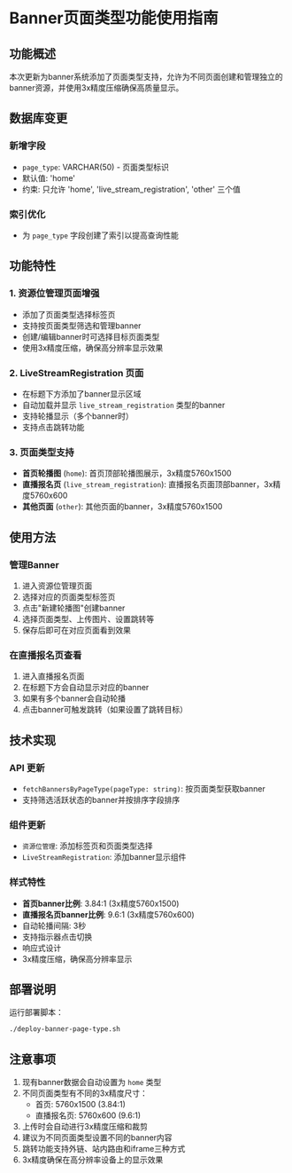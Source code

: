 # Banner页面类型功能使用指南

## 功能概述

本次更新为banner系统添加了页面类型支持，允许为不同页面创建和管理独立的banner资源，并使用3x精度压缩确保高质量显示。

## 数据库变更

### 新增字段
- `page_type`: VARCHAR(50) - 页面类型标识
- 默认值: 'home'
- 约束: 只允许 'home', 'live_stream_registration', 'other' 三个值

### 索引优化
- 为 `page_type` 字段创建了索引以提高查询性能

## 功能特性

### 1. 资源位管理页面增强
- 添加了页面类型选择标签页
- 支持按页面类型筛选和管理banner
- 创建/编辑banner时可选择目标页面类型
- 使用3x精度压缩，确保高分辨率显示效果

### 2. LiveStreamRegistration 页面
- 在标题下方添加了banner显示区域
- 自动加载并显示 `live_stream_registration` 类型的banner
- 支持轮播显示（多个banner时）
- 支持点击跳转功能

### 3. 页面类型支持
- **首页轮播图** (`home`): 首页顶部轮播图展示，3x精度5760x1500
- **直播报名页** (`live_stream_registration`): 直播报名页面顶部banner，3x精度5760x600
- **其他页面** (`other`): 其他页面的banner，3x精度5760x1500

## 使用方法

### 管理Banner
1. 进入资源位管理页面
2. 选择对应的页面类型标签页
3. 点击"新建轮播图"创建banner
4. 选择页面类型、上传图片、设置跳转等
5. 保存后即可在对应页面看到效果

### 在直播报名页查看
1. 进入直播报名页面
2. 在标题下方会自动显示对应的banner
3. 如果有多个banner会自动轮播
4. 点击banner可触发跳转（如果设置了跳转目标）

## 技术实现

### API 更新
- `fetchBannersByPageType(pageType: string)`: 按页面类型获取banner
- 支持筛选活跃状态的banner并按排序字段排序

### 组件更新
- `资源位管理`: 添加标签页和页面类型选择
- `LiveStreamRegistration`: 添加banner显示组件

### 样式特性
- **首页banner比例**: 3.84:1 (3x精度5760x1500)
- **直播报名页banner比例**: 9.6:1 (3x精度5760x600)
- 自动轮播间隔: 3秒
- 支持指示器点击切换
- 响应式设计
- 3x精度压缩，确保高分辨率显示

## 部署说明

运行部署脚本：
```bash
./deploy-banner-page-type.sh
```

## 注意事项

1. 现有banner数据会自动设置为 `home` 类型
2. 不同页面类型有不同的3x精度尺寸：
   - 首页: 5760x1500 (3.84:1)
   - 直播报名页: 5760x600 (9.6:1)
3. 上传时会自动进行3x精度压缩和裁剪
4. 建议为不同页面类型设置不同的banner内容
5. 跳转功能支持外链、站内路由和iframe三种方式
6. 3x精度确保在高分辨率设备上的显示效果 